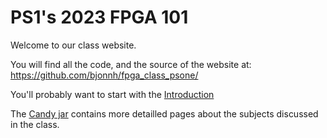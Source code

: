# PS1's 2023 FPGA 101

Welcome to our class website.

You will find all the code, and the source of the website at:
https://github.com/bjonnh/fpga_class_psone/


You'll probably want to start with the [Introduction](./introduction/)

The [Candy jar](candyjar) contains more detailled pages about the subjects discussed in the class.


